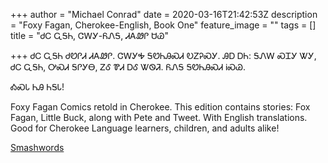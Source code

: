 +++
author = "Michael Conrad"
date = 2020-03-16T21:42:53Z
description = "Foxy Fagan, Cherokee-English, Book One"
feature_image = ""
tags = []
title = "ᏧᏟ ᏩᎦᏂ, ᏣᎳᎩ-ᏲᏁᎦ, ᏗᎪᏪᎵ ᏌᏊ"

+++
ᏧᏟ ᏩᎦᏂ ᏧᏬᎵᏗ ᏗᎪᏪᎵ. ᏣᎳᎩᎭ ᎦᏬᏂᎯᏍᏗ ᎧᏃᎮᏍᎩ. ᎯᎠ ᎠᏂ: ᎦᏁᎳ ᏍᏆᎩ ᏔᎩ, ᏧᏟ ᏩᎦᏂ, ᎤᏍᏗ ᎦᎵᎩᎾ, ᏃᎴ ᏈᏗ ᎠᎴ ᏔᏫᏘ. ᏲᏁᎦ ᎦᏬᏂᎯᏍᏗ ᎥᏍᏊ.

ᎣᏍᏓ ᏂᎯ ᏂᎦᏓ!

Foxy Fagan Comics retold in Cherokee. This edition contains stories: Fox Fagan, Little Buck, along with Pete and Tweet. With English translations.  
Good for Cherokee Language learners, children, and adults alike!  
  
[Smashwords](https://www.smashwords.com/books/view/618071)